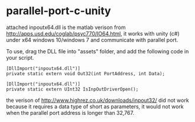 # parallel-port-c-unity


attached inpoutx64.dll is the matlab verison from http://apps.usd.edu/coglab/psyc770/IO64.html, it works with unity (c#) under x64 windows 10/windows 7 and communicate with parallel port.

To use, drag the DLL file into "assets" folder, and add the following code in your script.

    [DllImport("inpoutx64.dll")]
    private static extern void Out32(int PortAddress, int Data);

    [DllImport("inpoutx64.dll")]
    private static extern UInt32 IsInpOutDriverOpen();



the verison of http://www.highrez.co.uk/downloads/inpout32/ did not work because it requires a data type of short as parameters, it would not work when the parallel port address is longer than 32,767.
